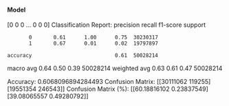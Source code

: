 #### Model
[0 0 0 ... 0 0 0]
Classification Report:
              precision    recall  f1-score   support

           0       0.61      1.00      0.75  30230317
           1       0.67      0.01      0.02  19797897

    accuracy                           0.61  50028214
   macro avg       0.64      0.50      0.39  50028214
weighted avg       0.63      0.61      0.47  50028214

Accuracy: 0.6068096894284493
Confusion Matrix:
[[30111062   119255]
 [19551354   246543]]
Confusion Matrix (%):
[[60.18816102  0.23837549]
 [39.08065557  0.49280792]]
